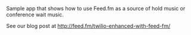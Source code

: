 
Sample app that shows how to use Feed.fm as a source of hold music
or conference wait music.

See our blog post at http://feed.fm/twilio-enhanced-with-feed-fm/



